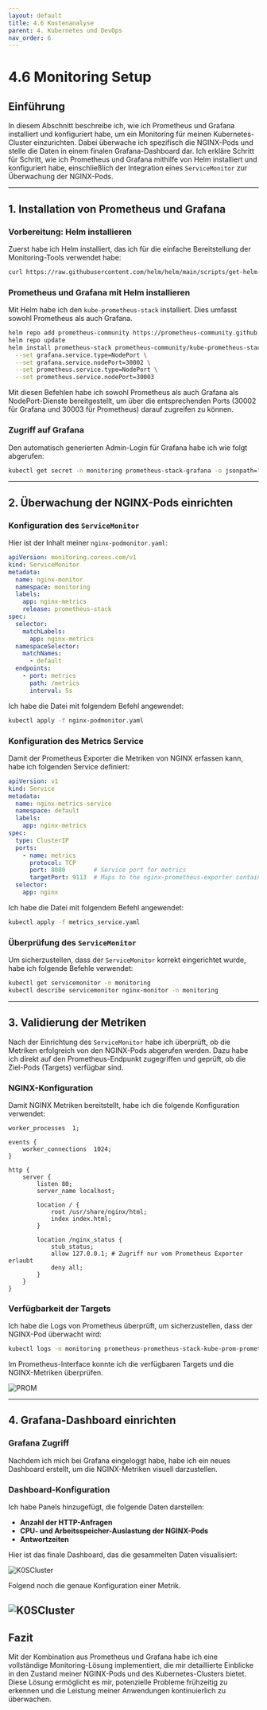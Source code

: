 ```yaml
---
layout: default
title: 4.6 Kostenanalyse
parent: 4. Kubernetes und DevOps
nav_order: 6
---
```


# 4.6 Monitoring Setup

## Einführung

In diesem Abschnitt beschreibe ich, wie ich Prometheus und Grafana installiert und konfiguriert habe, um ein Monitoring für meinen Kubernetes-Cluster einzurichten. Dabei überwache ich spezifisch die NGINX-Pods und stelle die Daten in einem finalen Grafana-Dashboard dar. Ich erkläre Schritt für Schritt, wie ich Prometheus und Grafana mithilfe von Helm installiert und konfiguriert habe, einschließlich der Integration eines `ServiceMonitor` zur Überwachung der NGINX-Pods.

---

## 1. Installation von Prometheus und Grafana

### Vorbereitung: Helm installieren
Zuerst habe ich Helm installiert, das ich für die einfache Bereitstellung der Monitoring-Tools verwendet habe:

```bash
curl https://raw.githubusercontent.com/helm/helm/main/scripts/get-helm-3 | bash
```

### Prometheus und Grafana mit Helm installieren
Mit Helm habe ich den `kube-prometheus-stack` installiert. Dies umfasst sowohl Prometheus als auch Grafana.

```bash
helm repo add prometheus-community https://prometheus-community.github.io/helm-charts
helm repo update
helm install prometheus-stack prometheus-community/kube-prometheus-stack --namespace monitoring --create-namespace \
  --set grafana.service.type=NodePort \
  --set grafana.service.nodePort=30002 \
  --set prometheus.service.type=NodePort \
  --set prometheus.service.nodePort=30003
```

Mit diesen Befehlen habe ich sowohl Prometheus als auch Grafana als NodePort-Dienste bereitgestellt, um über die entsprechenden Ports (30002 für Grafana und 30003 für Prometheus) darauf zugreifen zu können.

### Zugriff auf Grafana
Den automatisch generierten Admin-Login für Grafana habe ich wie folgt abgerufen:

```bash
kubectl get secret -n monitoring prometheus-stack-grafana -o jsonpath="{.data.admin-password}" | base64 --decode
```

---

## 2. Überwachung der NGINX-Pods einrichten

### Konfiguration des `ServiceMonitor`
Hier ist der Inhalt meiner `nginx-podmonitor.yaml`:

```yaml
apiVersion: monitoring.coreos.com/v1
kind: ServiceMonitor
metadata:
  name: nginx-monitor
  namespace: monitoring
  labels:
    app: nginx-metrics
    release: prometheus-stack
spec:
  selector:
    matchLabels:
      app: nginx-metrics
  namespaceSelector:
    matchNames:
      - default
  endpoints:
    - port: metrics
      path: /metrics
      interval: 5s
```

Ich habe die Datei mit folgendem Befehl angewendet:

```bash
kubectl apply -f nginx-podmonitor.yaml
```

### Konfiguration des Metrics Service
Damit der Prometheus Exporter die Metriken von NGINX erfassen kann, habe ich folgenden Service definiert:

```yaml
apiVersion: v1
kind: Service
metadata:
  name: nginx-metrics-service
  namespace: default
  labels:
    app: nginx-metrics
spec:
  type: ClusterIP
  ports:
    - name: metrics
      protocol: TCP
      port: 8080        # Service port for metrics
      targetPort: 9113  # Maps to the nginx-prometheus-exporter container port
  selector:
    app: nginx
```

Ich habe die Datei mit folgendem Befehl angewendet:

```bash
kubectl apply -f metrics_service.yaml
```

### Überprüfung des `ServiceMonitor`
Um sicherzustellen, dass der `ServiceMonitor` korrekt eingerichtet wurde, habe ich folgende Befehle verwendet:

```bash
kubectl get servicemonitor -n monitoring
kubectl describe servicemonitor nginx-monitor -n monitoring
```

---

## 3. Validierung der Metriken

Nach der Einrichtung des `ServiceMonitor` habe ich überprüft, ob die Metriken erfolgreich von den NGINX-Pods abgerufen werden. Dazu habe ich direkt auf den Prometheus-Endpunkt zugegriffen und geprüft, ob die Ziel-Pods (Targets) verfügbar sind.

### NGINX-Konfiguration
Damit NGINX Metriken bereitstellt, habe ich die folgende Konfiguration verwendet:

```nginx
worker_processes  1;

events {
    worker_connections  1024;
}

http {
    server {
        listen 80;
        server_name localhost;

        location / {
            root /usr/share/nginx/html;
            index index.html;
        }

        location /nginx_status {
            stub_status;
            allow 127.0.0.1; # Zugriff nur vom Prometheus Exporter erlaubt
            deny all;
        }
    }
}
```

### Verfügbarkeit der Targets
Ich habe die Logs von Prometheus überprüft, um sicherzustellen, dass der NGINX-Pod überwacht wird:

```bash
kubectl logs -n monitoring prometheus-prometheus-stack-kube-prom-prometheus-0
```

Im Prometheus-Interface konnte ich die verfügbaren Targets und die NGINX-Metriken überprüfen.

![PROM](../../resources/images/PROM.PNG)

---

## 4. Grafana-Dashboard einrichten

### Grafana Zugriff
Nachdem ich mich bei Grafana eingeloggt habe, habe ich ein neues Dashboard erstellt, um die NGINX-Metriken visuell darzustellen.

### Dashboard-Konfiguration
Ich habe Panels hinzugefügt, die folgende Daten darstellen:
- **Anzahl der HTTP-Anfragen**
- **CPU- und Arbeitsspeicher-Auslastung der NGINX-Pods**
- **Antwortzeiten**

Hier ist das finale Dashboard, das die gesammelten Daten visualisiert:

![K0SCluster](../../resources/images/Dashboard.PNG)

Folgend noch die genaue Konfiguration einer Metrik.

![K0SCluster](../../resources/images/Metric.PNG)
---

## Fazit

Mit der Kombination aus Prometheus und Grafana habe ich eine vollständige Monitoring-Lösung implementiert, die mir detaillierte Einblicke in den Zustand meiner NGINX-Pods und des Kubernetes-Clusters bietet. Diese Lösung ermöglicht es mir, potenzielle Probleme frühzeitig zu erkennen und die Leistung meiner Anwendungen kontinuierlich zu überwachen.

